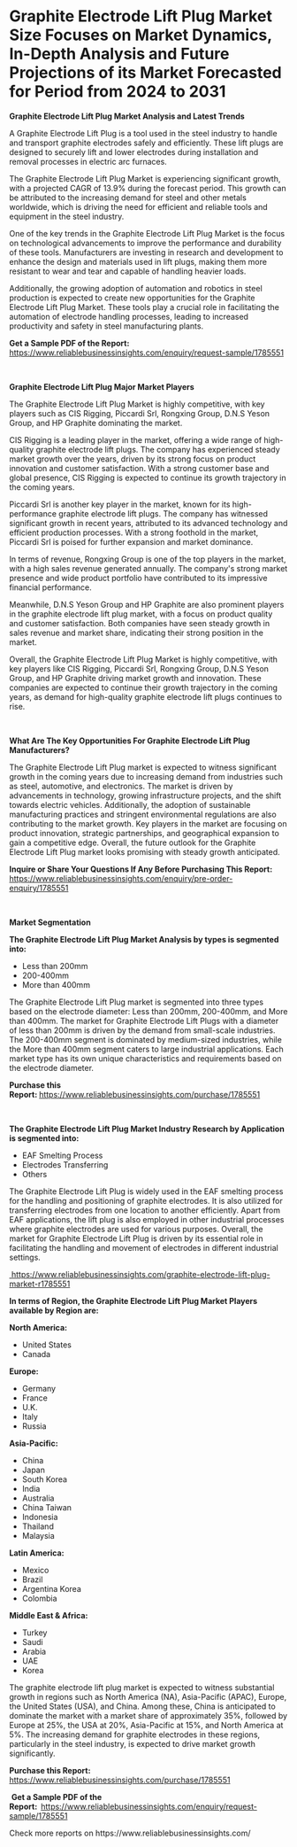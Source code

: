 <p><h1>Graphite Electrode Lift Plug Market Size Focuses on Market Dynamics, In-Depth Analysis and Future Projections of its Market Forecasted for Period from 2024 to 2031</h1></p><p><strong>Graphite Electrode Lift Plug Market Analysis and Latest Trends</strong></p>
<p><p>A Graphite Electrode Lift Plug is a tool used in the steel industry to handle and transport graphite electrodes safely and efficiently. These lift plugs are designed to securely lift and lower electrodes during installation and removal processes in electric arc furnaces.</p><p>The Graphite Electrode Lift Plug Market is experiencing significant growth, with a projected CAGR of 13.9% during the forecast period. This growth can be attributed to the increasing demand for steel and other metals worldwide, which is driving the need for efficient and reliable tools and equipment in the steel industry.</p><p>One of the key trends in the Graphite Electrode Lift Plug Market is the focus on technological advancements to improve the performance and durability of these tools. Manufacturers are investing in research and development to enhance the design and materials used in lift plugs, making them more resistant to wear and tear and capable of handling heavier loads.</p><p>Additionally, the growing adoption of automation and robotics in steel production is expected to create new opportunities for the Graphite Electrode Lift Plug Market. These tools play a crucial role in facilitating the automation of electrode handling processes, leading to increased productivity and safety in steel manufacturing plants.</p></p>
<p><strong>Get a Sample PDF of the Report:&nbsp;</strong> <a href="https://www.reliablebusinessinsights.com/enquiry/request-sample/1785551">https://www.reliablebusinessinsights.com/enquiry/request-sample/1785551</a></p>
<p>&nbsp;</p>
<p><strong>Graphite Electrode Lift Plug Major Market Players</strong></p>
<p><p>The Graphite Electrode Lift Plug Market is highly competitive, with key players such as CIS Rigging, Piccardi Srl, Rongxing Group, D.N.S Yeson Group, and HP Graphite dominating the market. </p><p>CIS Rigging is a leading player in the market, offering a wide range of high-quality graphite electrode lift plugs. The company has experienced steady market growth over the years, driven by its strong focus on product innovation and customer satisfaction. With a strong customer base and global presence, CIS Rigging is expected to continue its growth trajectory in the coming years.</p><p>Piccardi Srl is another key player in the market, known for its high-performance graphite electrode lift plugs. The company has witnessed significant growth in recent years, attributed to its advanced technology and efficient production processes. With a strong foothold in the market, Piccardi Srl is poised for further expansion and market dominance.</p><p>In terms of revenue, Rongxing Group is one of the top players in the market, with a high sales revenue generated annually. The company's strong market presence and wide product portfolio have contributed to its impressive financial performance.</p><p>Meanwhile, D.N.S Yeson Group and HP Graphite are also prominent players in the graphite electrode lift plug market, with a focus on product quality and customer satisfaction. Both companies have seen steady growth in sales revenue and market share, indicating their strong position in the market.</p><p>Overall, the Graphite Electrode Lift Plug Market is highly competitive, with key players like CIS Rigging, Piccardi Srl, Rongxing Group, D.N.S Yeson Group, and HP Graphite driving market growth and innovation. These companies are expected to continue their growth trajectory in the coming years, as demand for high-quality graphite electrode lift plugs continues to rise.</p></p>
<p>&nbsp;</p>
<p><strong>What Are The Key Opportunities For Graphite Electrode Lift Plug Manufacturers?</strong></p>
<p><p>The Graphite Electrode Lift Plug market is expected to witness significant growth in the coming years due to increasing demand from industries such as steel, automotive, and electronics. The market is driven by advancements in technology, growing infrastructure projects, and the shift towards electric vehicles. Additionally, the adoption of sustainable manufacturing practices and stringent environmental regulations are also contributing to the market growth. Key players in the market are focusing on product innovation, strategic partnerships, and geographical expansion to gain a competitive edge. Overall, the future outlook for the Graphite Electrode Lift Plug market looks promising with steady growth anticipated.</p></p>
<p><strong>Inquire or Share Your Questions If Any Before Purchasing This Report:</strong> <a href="https://www.reliablebusinessinsights.com/enquiry/pre-order-enquiry/1785551">https://www.reliablebusinessinsights.com/enquiry/pre-order-enquiry/1785551</a></p>
<p>&nbsp;</p>
<p><strong>Market Segmentation</strong></p>
<p><strong>The Graphite Electrode Lift Plug Market Analysis by types is segmented into:</strong></p>
<p><ul><li>Less than 200mm</li><li>200-400mm</li><li>More than 400mm</li></ul></p>
<p><p>The Graphite Electrode Lift Plug market is segmented into three types based on the electrode diameter: Less than 200mm, 200-400mm, and More than 400mm. The market for Graphite Electrode Lift Plugs with a diameter of less than 200mm is driven by the demand from small-scale industries. The 200-400mm segment is dominated by medium-sized industries, while the More than 400mm segment caters to large industrial applications. Each market type has its own unique characteristics and requirements based on the electrode diameter.</p></p>
<p><strong>Purchase this Report:&nbsp;</strong><a href="https://www.reliablebusinessinsights.com/purchase/1785551">https://www.reliablebusinessinsights.com/purchase/1785551</a></p>
<p>&nbsp;</p>
<p><strong>The Graphite Electrode Lift Plug Market Industry Research by Application is segmented into:</strong></p>
<p><ul><li>EAF Smelting Process</li><li>Electrodes Transferring</li><li>Others</li></ul></p>
<p><p>The Graphite Electrode Lift Plug is widely used in the EAF smelting process for the handling and positioning of graphite electrodes. It is also utilized for transferring electrodes from one location to another efficiently. Apart from EAF applications, the lift plug is also employed in other industrial processes where graphite electrodes are used for various purposes. Overall, the market for Graphite Electrode Lift Plug is driven by its essential role in facilitating the handling and movement of electrodes in different industrial settings.</p></p>
<p><a href="https://www.reliablebusinessinsights.com/graphite-electrode-lift-plug-market-r1785551">&nbsp;https://www.reliablebusinessinsights.com/graphite-electrode-lift-plug-market-r1785551</a></p>
<p><strong>In terms of Region, the Graphite Electrode Lift Plug Market Players available by Region are:</strong></p>
<p>
    <p> <strong> North America: </strong>
        <ul>
            <li>United States</li>
            <li>Canada</li>
        </ul>
        </p> 
    <p> <strong> Europe: </strong>
        <ul>
            <li>Germany</li>
            <li>France</li>
            <li>U.K.</li>
            <li>Italy</li>
            <li>Russia</li>
        </ul>
        </p> 
    <p> <strong> Asia-Pacific: </strong>
        <ul>
            <li>China</li>
            <li>Japan</li>
            <li>South Korea</li>
            <li>India</li>
            <li>Australia</li>
            <li>China Taiwan</li>
            <li>Indonesia</li>
            <li>Thailand</li>
            <li>Malaysia</li>
        </ul>
        </p> 
    <p> <strong> Latin America: </strong>
        <ul>
            <li>Mexico</li>
            <li>Brazil</li>
            <li>Argentina Korea</li>
            <li>Colombia</li>
        </ul>
        </p> 
    <p> <strong> Middle East & Africa: </strong>
        <ul>
            <li>Turkey</li>
            <li>Saudi</li>
            <li>Arabia</li>
            <li>UAE</li>
            <li>Korea</li>
        </ul>
    </p>
    </p>
<p><p>The graphite electrode lift plug market is expected to witness substantial growth in regions such as North America (NA), Asia-Pacific (APAC), Europe, the United States (USA), and China. Among these, China is anticipated to dominate the market with a market share of approximately 35%, followed by Europe at 25%, the USA at 20%, Asia-Pacific at 15%, and North America at 5%. The increasing demand for graphite electrodes in these regions, particularly in the steel industry, is expected to drive market growth significantly.</p></p>
<p><strong>Purchase this Report: </strong><a href="https://www.reliablebusinessinsights.com/purchase/1785551">https://www.reliablebusinessinsights.com/purchase/1785551</a></p>
<p>&nbsp;<strong>Get a Sample PDF of the Report:&nbsp;&nbsp;</strong><a href="https://www.reliablebusinessinsights.com/enquiry/request-sample/1785551">https://www.reliablebusinessinsights.com/enquiry/request-sample/1785551</a></p>
<p><strong></strong></p>
<p>Check more reports on https://www.reliablebusinessinsights.com/</p>